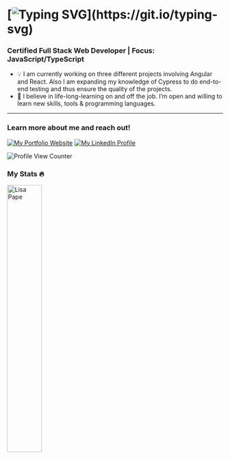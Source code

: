 # [![Typing SVG](https://readme-typing-svg.herokuapp.com?duration=10000&center=true&vCenter=true&width=800&height=30&lines=Hello+there+I+am+Lisa!)](https://git.io/typing-svg)

### Certified Full Stack Web Developer | Focus: JavaScript/TypeScript

* 💡 I am currently working on three different projects involving Angular and React. Also I am expanding my knowledge of Cypress to do end-to-end testing and thus ensure the quality of the projects.
* 💟  I believe in life-long-learning on and off the job. I’m open and willing to learn new skills, tools & programming languages.

---

### Learn more about me and reach out!

[![My Portfolio Website](https://img.shields.io/badge/My%20Portfolio%20Website-5CDB95?style=flat-square)](https://lisapmunich.github.io/Portfolio-Website/)
[![My LinkedIn Profile](https://img.shields.io/badge/Linkedin-0A66C2?style=flat-square&logo=Linkedin&logoColor=white&link=https://www.linkedin.com/in/lisa-pape/)](https://www.linkedin.com/in/lisa-pape/)

![Profile View Counter](https://komarev.com/ghpvc/?username=LisaPMunich)


### My Stats 🔥 

<div>
<img width="40%" src="https://github-readme-stats.vercel.app/api/top-langs?username=LisaPMunich&show_icons=true&theme=dracula&title_color=71b7ff&text_color=71b7ff&bg_color=0a0c10&locale=en&layout=compact&hide_border=true_border-style=rounded" alt="Lisa Pape" /> 
